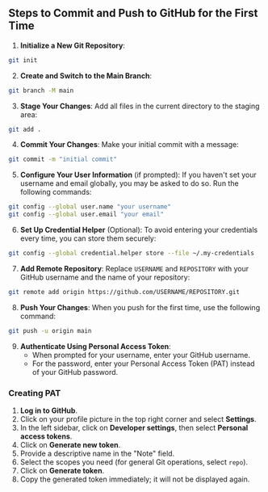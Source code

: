 ## Steps to Commit and Push to GitHub for the First Time
1. **Initialize a New Git Repository**:
```bash
git init
```
2. **Create and Switch to the Main Branch**:
```bash
git branch -M main
```
3. **Stage Your Changes**:  Add all files in the current directory to the staging area:
```bash
git add .
```
4. **Commit Your Changes**: Make your initial commit with a message:
```bash
git commit -m "initial commit"
```
5. **Configure Your User Information** (if prompted):  If you haven't set your username and email globally, you may be asked to do so. Run the following commands:
```bash
git config --global user.name "your username" 
git config --global user.email "your email"
```
6. **Set Up Credential Helper** (Optional):  To avoid entering your credentials every time, you can store them securely:
```bash
git config --global credential.helper store --file ~/.my-credentials
```
7. **Add Remote Repository**:  Replace `USERNAME` and `REPOSITORY` with your GitHub username and the name of your repository:
```bash
git remote add origin https://github.com/USERNAME/REPOSITORY.git
```
8. **Push Your Changes**:  When you push for the first time, use the following command:
```bash
git push -u origin main
```
9. **Authenticate Using Personal Access Token**:
	- When prompted for your username, enter your GitHub username.
	- For the password, enter your Personal Access Token (PAT) instead of your GitHub password.

### Creating PAT
1. **Log in to GitHub**.
2. Click on your profile picture in the top right corner and select **Settings**.
3. In the left sidebar, click on **Developer settings**, then select **Personal access tokens**.
4. Click on **Generate new token**.
5. Provide a descriptive name in the "Note" field.
6. Select the scopes you need (for general Git operations, select `repo`).
7. Click on **Generate token**.
8. Copy the generated token immediately; it will not be displayed again.